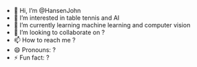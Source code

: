 - 👋 Hi, I’m @HansenJohn
- 👀 I’m interested in table tennis and AI
- 🌱 I’m currently learning machine learning and computer vision
- 💞️ I’m looking to collaborate on ?
- 📫 How to reach me ?
- 😄 Pronouns: ?
- ⚡ Fun fact: ?

<!---
HansenJohn/HansenJohn is a ✨ special ✨ repository because its `README.md` (this file) appears on your GitHub profile.
You can click the Preview link to take a look at your changes.
--->
